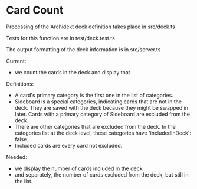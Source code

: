# Card Count

Processing of the Archidekt deck definition takes place in src/deck.ts

Tests for this function are in test/deck.test.ts

The output formatting of the deck information is in src/server.ts

Current:

- we count the cards in the deck and display that

Definitions:

- A card's primary category is the first one in the list of categories.
- Sideboard is a special categories, indicating cards that are not in the deck. They are saved with the deck because they might be swapped in later. Cards with a primary category of Sideboard are excluded from the deck.
- There are other categories that are excluded from the deck. In the categories list at the deck level, these categories have 'includedInDeck': false.
- Included cards are every card not excluded.

Needed:

- we display the number of cards included in the deck
- and separately, the number of cards excluded from the deck, but still in the list.
